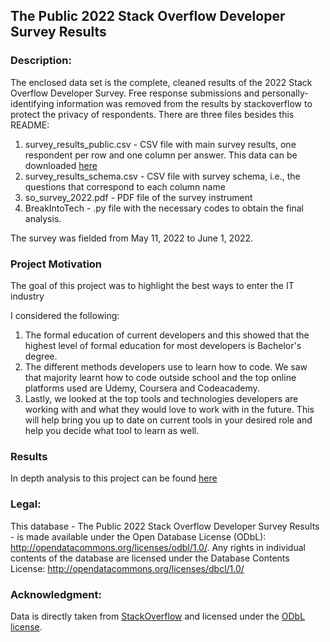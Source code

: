 ## The Public 2022 Stack Overflow Developer Survey Results

### Description:

The enclosed data set is the complete, cleaned results of the 2022 Stack Overflow Developer Survey. Free response submissions and personally-identifying information was removed from the results by stackoverflow to protect the privacy of respondents. There are three files besides this README:

1. survey_results_public.csv - CSV file with main survey results, one respondent per row and one column per answer. This data can be downloaded [here](https://info.stackoverflowsolutions.com/rs/719-EMH-566/images/stack-overflow-developer-survey-2022.zip)
2. survey_results_schema.csv - CSV file with survey schema, i.e., the questions that correspond to each column name
3. so_survey_2022.pdf - PDF file of the survey instrument
4. BreakIntoTech - .py file with the necessary codes to obtain the final analysis.

The survey was fielded from May 11, 2022 to June 1, 2022. 

### Project Motivation
The goal of this project was to highlight the best ways to enter the IT industry

I considered the following:
1. The formal education of current developers and this showed that the highest level of formal education for most developers is Bachelor's degree.
2. The different methods developers use to learn how to code. We saw that majority learnt how to code outside school and the top online platforms used are Udemy, Coursera and Codeacademy.
3. Lastly, we looked at the top tools and technologies developers are working with and what they would love to work with in the future. This will help bring you up to date on current tools in your desired role and help you decide what tool to learn as well.

### Results
In depth analysis to this project can be found [here](https://medium.com/@oluwabori.joba/transitioning-into-tech-6273ee73ecfa)

### Legal:

This database - The Public 2022 Stack Overflow Developer Survey Results - is made available under the Open Database License (ODbL): http://opendatacommons.org/licenses/odbl/1.0/. Any rights in individual contents of the database are licensed under the Database Contents License: http://opendatacommons.org/licenses/dbcl/1.0/



### Acknowledgment:

Data is directly taken from [StackOverflow](https://insights.stackoverflow.com/survey/) and licensed under the [ODbL license](https://opendatacommons.org/licenses/odbl/1-0/).
